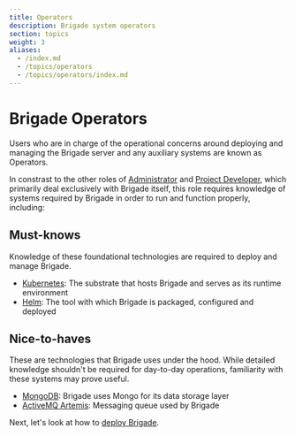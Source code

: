 ```yaml
---
title: Operators
description: Brigade system operators
section: topics
weight: 3
aliases:
  - /index.md
  - /topics/operators
  - /topics/operators/index.md
---
```


# Brigade Operators

Users who are in charge of the operational concerns around deploying and
managing the Brigade server and any auxiliary systems are known as
Operators.

In constrast to the other roles of [Administrator] and [Project Developer],
which primarily deal exclusively with Brigade itself, this role requires
knowledge of systems required by Brigade in order to run and function properly,
including:

## Must-knows
Knowledge of these foundational technologies are required to deploy and manage
Brigade.

  * [Kubernetes]: The substrate that hosts Brigade and serves as its runtime environment
  * [Helm]: The tool with which Brigade is packaged, configured and deployed

## Nice-to-haves
These are technologies that Brigade uses under the hood.  While detailed
knowledge shouldn't be required for day-to-day operations, familiarity with
these systems may prove useful.

  * [MongoDB]: Brigade uses Mongo for its data storage layer
  * [ActiveMQ Artemis]: Messaging queue used by Brigade

Next, let's look at how to [deploy Brigade].

[Administrator]: /topics/administrators
[Project Developer]: /topics/project-developers
[Kubernetes]: https://kubernetes.io
[Helm]: https://helm.sh
[MongoDB]: https://www.mongodb.com/
[ActiveMQ Artemis]: https://activemq.apache.org/components/artemis/
[deploy Brigade]: /topics/operators/deploy